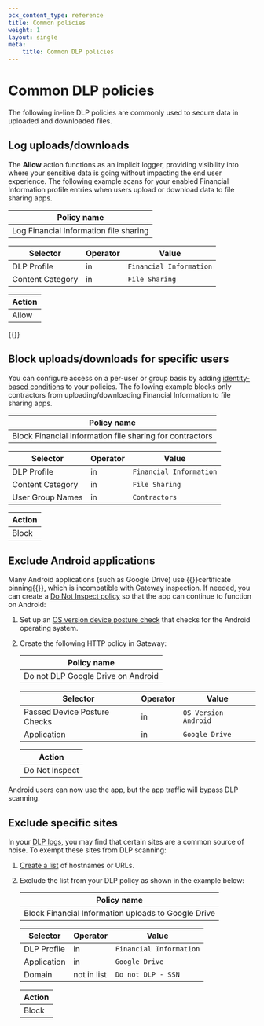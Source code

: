 ```yaml
---
pcx_content_type: reference
title: Common policies
weight: 1
layout: single
meta:
    title: Common DLP policies
---
```


# Common DLP policies

The following in-line DLP policies are commonly used to secure data in uploaded and downloaded files.

## Log uploads/downloads

The **Allow** action functions as an implicit logger, providing visibility into where your sensitive data is going without impacting the end user experience. The following example scans for your enabled Financial Information profile entries when users upload or download data to file sharing apps.

| Policy name |
| ---- |
| Log Financial Information file sharing|

| Selector | Operator | Value |
| - | - | - |
| DLP Profile | in | `Financial Information` |
| Content Category  | in | `File Sharing` |

|Action|
|------|
|Allow |

{{<render file="gateway/_block-file-types.md">}}

## Block uploads/downloads for specific users

You can configure access on a per-user or group basis by adding [identity-based conditions](/cloudflare-one/policies/gateway/identity-selectors/) to your policies. The following example blocks only contractors from uploading/downloading Financial Information to file sharing apps.

| Policy name |
| ---- |
| Block Financial Information file sharing for contractors |

| Selector | Operator | Value |
| - | - | - |
| DLP Profile | in | `Financial Information` |
| Content Category  | in | `File Sharing` |
| User Group Names | in | `Contractors` |

|Action|
|------|
|Block |

## Exclude Android applications

Many Android applications (such as Google Drive) use {{<glossary-tooltip term_id="certificate-pinning">}}certificate pinning{{</glossary-tooltip>}}, which is incompatible with Gateway inspection. If needed, you can create a [Do Not Inspect policy](/cloudflare-one/policies/gateway/http-policies/#do-not-inspect) so that the app can continue to function on Android:

1. Set up an [OS version device posture check](/cloudflare-one/identity/devices/warp-client-checks/os-version/) that checks for the Android operating system.

2. Create the following HTTP policy in Gateway:

    | Policy name |
    | ---- |
    | Do not DLP Google Drive on Android |

    | Selector | Operator | Value |
    | - | - | - |
    | Passed Device Posture Checks | in | `OS Version Android` |
    | Application  | in | `Google Drive` |

    |Action|
    |------|
    |Do Not Inspect |

Android users can now use the app, but the app traffic will bypass DLP scanning.

## Exclude specific sites

In your [DLP logs](/cloudflare-one/policies/data-loss-prevention/dlp-policies/#4-view-dlp-logs), you may find that certain sites are a common source of noise. To exempt these sites from DLP scanning:

1. [Create a list](/cloudflare-one/policies/gateway/lists/) of hostnames or URLs.

2. Exclude the list from your DLP policy as shown in the example below:

    | Policy name |
    | ---- |
    | Block Financial Information uploads to Google Drive |

    | Selector | Operator | Value |
    | - | - | - |
    | DLP Profile | in | `Financial Information` |
    | Application  | in | `Google Drive` |
    | Domain | not in list | `Do not DLP - SSN` |

    |Action|
    |------|
    |Block |
